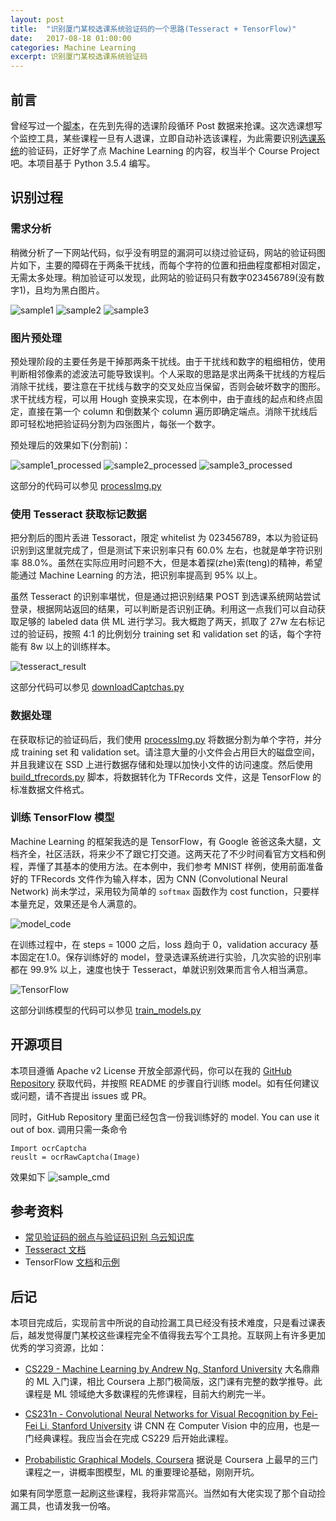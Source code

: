 ```yaml
---
layout: post
title:  "识别厦门某校选课系统验证码的一个思路(Tesseract + TensorFlow)"
date:   2017-08-18 01:00:00
categories: Machine Learning
excerpt: 识别厦门某校选课系统验证码
---
```


## 前言

曾经写过一个[脚本]，在先到先得的选课阶段循环 Post 数据来抢课。这次选课想写个监控工具，某些课程一旦有人退课，立即自动补选该课程，为此需要识别[选课系统]的验证码，正好学了点 Machine Learning 的内容，权当半个 Course Project 吧。本项目基于 Python 3.5.4 编写。

[脚本]:https://smartjinyu.com/python/2016/09/15/XMU_BKXK.html
[选课系统]:http://bkxk.xmu.edu.cn/xsxk/login.html

## 识别过程

### 需求分析

稍微分析了一下网站代码，似乎没有明显的漏洞可以绕过验证码，网站的验证码图片如下，主要的障碍在于两条干扰线，而每个字符的位置和扭曲程度都相对固定，无需太多处理。稍加验证可以发现，此网站的验证码只有数字023456789(没有数字1)，且均为黑白图片。

![sample1](\img\2017-08-18\sample1.jpg)
![sample2](\img\2017-08-18\sample2.jpg)
![sample3](\img\2017-08-18\sample3.jpg)


### 图片预处理

预处理阶段的主要任务是干掉那两条干扰线。由于干扰线和数字的粗细相仿，使用判断相邻像素的滤波法可能导致误判。个人采取的思路是求出两条干扰线的方程后消除干扰线，要注意在干扰线与数字的交叉处应当保留，否则会破坏数字的图形。求干扰线方程，可以用 Hough 变换来实现，在本例中，由于直线的起点和终点固定，直接在第一个 column 和倒数某个 column 遍历即确定端点。消除干扰线后即可轻松地把验证码分割为四张图片，每张一个数字。

预处理后的效果如下(分割前)：

![sample1_processed](\img\2017-08-18\sample1_pro.jpg)
![sample2_processed](\img\2017-08-18\sample2_pro.jpg)
![sample3_processed](\img\2017-08-18\sample3_pro.jpg)

这部分的代码可以参见 [processImg.py]

[processImg.py]:https://github.com/smartjinyu/xmuBKXK_captcha/blob/master/processImg.py

### 使用 Tesseract 获取标记数据

把分割后的图片丢进 Tessoract，限定 whitelist 为 023456789，本以为验证码识别到这里就完成了，但是测试下来识别率只有 60.0% 左右，也就是单字符识别率 88.0%。虽然在实际应用时问题不大，但是本着探(zhe)索(teng)的精神，希望能通过 Machine Learning 的方法，把识别率提高到 95% 以上。

虽然 Tesseract 的识别率堪忧，但是通过把识别结果 POST 到选课系统网站尝试登录，根据网站返回的结果，可以判断是否识别正确。利用这一点我们可以自动获取足够的 labeled data 供 ML 进行学习。我大概跑了两天，抓取了 27w 左右标记过的验证码，按照 4:1 的比例划分 training set 和 validation set 的话，每个字符能有 8w 以上的训练样本。

![tesseract_result](\img\2017-08-18\tesseract_result.png)

这部分代码可以参见 [downloadCaptchas.py]

[downloadCaptchas.py]:https://github.com/smartjinyu/xmuBKXK_captcha/blob/master/downloadCaptchas.py

### 数据处理

在获取标记的验证码后，我们使用 [processImg.py] 将数据分割为单个字符，并分成 training set 和 validation set。请注意大量的小文件会占用巨大的磁盘空间，并且我建议在 SSD 上进行数据存储和处理以加快小文件的访问速度。然后使用 [build_tfrecords.py] 脚本，将数据转化为 TFRecords 文件，这是 TensorFlow 的标准数据文件格式。


[processImg.py]:https://github.com/smartjinyu/xmuBKXK_captcha/blob/master/processImg.py

[build_tfrecords.py]:https://github.com/smartjinyu/xmuBKXK_captcha/blob/master/build_tfrecords.py

### 训练 TensorFlow 模型

Machine Learning 的框架我选的是 TensorFlow，有 Google 爸爸这条大腿，文档齐全，社区活跃，将来少不了跟它打交道。这两天花了不少时间看官方文档和例程，弄懂了其基本的使用方法。在本例中，我们参考 MNIST 样例，使用前面准备好的 TFRecords 文件作为输入样本，因为 CNN (Convolutional Neural Network) 尚未学过，采用较为简单的 `softmax` 函数作为 cost function，只要样本量充足，效果还是令人满意的。

![model_code](\img\2017-08-18\model_code.png)

在训练过程中，在 steps = 1000 之后，loss 趋向于 0，validation accuracy 基本固定在1.0。保存训练好的 model，登录选课系统进行实验，几次实验的识别率都在 99.9% 以上，速度也快于 Tesseract，单就识别效果而言令人相当满意。

![TensorFlow](\img\2017-08-18\tensorflow_result.png)

这部分训练模型的代码可以参见 [train_models.py]

[train_models.py]:https://github.com/smartjinyu/xmuBKXK_captcha/blob/master/train_models.py

## 开源项目

本项目遵循 Apache v2 License 开放全部源代码，你可以在我的 [GitHub Repository] 获取代码，并按照 README 的步骤自行训练 model。如有任何建议或问题，请不吝提出 issues 或 PR。

同时，GitHub Repository 里面已经包含一份我训练好的 model. You can use it out of box. 调用只需一条命令


    Import ocrCaptcha
    reuslt = ocrRawCaptcha(Image)

效果如下
![sample_cmd](\img\2017-08-18\sample_cmd.png)

[GitHub Repository]:https://github.com/smartjinyu/xmuBKXK_captcha

## 参考资料
- [常见验证码的弱点与验证码识别 乌云知识库]
- [Tesseract 文档]
- TensorFlow [文档]和[示例]

[常见验证码的弱点与验证码识别 乌云知识库]:http://drops.wooyun.org/tips/141
[Tesseract 文档]:https://github.com/tesseract-ocr/tesseract
[文档]:https://www.tensorflow.org/get_started/
[示例]:https://github.com/tensorflow/tensorflow/blob/master/tensorflow/examples/

## 后记
本项目完成后，实现前言中所说的自动捡漏工具已经没有技术难度，只是看过课表后，越发觉得厦门某校这些课程完全不值得我去写个工具抢。互联网上有许多更加优秀的学习资源，比如：

- [CS229 - Machine Learning by Andrew Ng, Stanford University]  大名鼎鼎的 ML 入门课，相比 Coursera 上那门极简版，这门课有完整的数学推导。此课程是 ML 领域绝大多数课程的先修课程，目前大约刷完一半。

- [CS231n - Convolutional Neural Networks for Visual Recognition by Fei-Fei Li, Stanford University] 讲 CNN 在 Computer Vision 中的应用，也是一门经典课程。我应当会在完成 CS229 后开始此课程。

- [Probabilistic Graphical Models, Coursera] 据说是 Coursera 上最早的三门课程之一，讲概率图模型，ML 的重要理论基础，刚刚开坑。

如果有同学愿意一起刷这些课程，我将非常高兴。当然如有大佬实现了那个自动捡漏工具，也请发我一份咯。

[CS229 - Machine Learning by Andrew Ng, Stanford University]:https://see.stanford.edu/Course/CS229

[CS231n - Convolutional Neural Networks for Visual Recognition by Fei-Fei Li, Stanford University]:http://cs231n.stanford.edu/

[Probabilistic Graphical Models, Coursera]:https://www.coursera.org/learn/probabilistic-graphical-models
